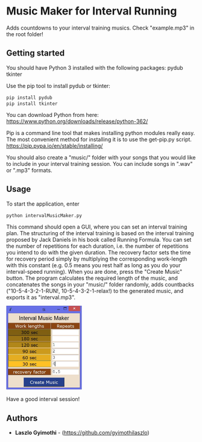 # Music Maker for Interval Running
Adds countdowns to your interval training musics. Check "example.mp3" in the root folder!

## Getting started
You should have Python 3 installed with the following packages:
pydub
tkinter

Use the pip tool to install pydub or tkinter:
```
pip install pydub
pip install tkinter
```

You can download Python from here:
https://www.python.org/downloads/release/python-362/

Pip is a command line tool that makes installing python modules really easy. The most convenient method for installing it is to use the get-pip.py script.
https://pip.pypa.io/en/stable/installing/

You should also create a "music/" folder with your songs that you would like to include in your interval training session. You can include songs in ".wav" or ".mp3" formats.
## Usage
To start the application, enter
```
python intervalMusicMaker.py
```
This command should open a GUI, where you can set an interval training plan. The structuring of the interval training is based on the interval training proposed by Jack Daniels in his book called Running Formula. You can set the number of repetitions for each duration, i.e. the number of repetitions you intend to do with the given duration. The recovery factor sets the time for recovery period simply by multiplying the corresponding work-length with this constant (e.g. 0.5 means you rest half as long as you do your interval-speed running). When you are done, press the "Create Music" button. The program calculates the required length of the music, and concatenates the songs in your "music/" folder randomly, adds countbacks ("10-5-4-3-2-1-RUN!, 10-5-4-3-2-1-relax!) to the generated music, and exports it as "interval.mp3".

<img src = "https://github.com/gyimothilaszlo/interval-music-maker/blob/master/gui_ex.JPG" width = "200">

Have a good interval session!

## Authors

* **Laszlo Gyimothi** - (https://github.com/gyimothilaszlo)
